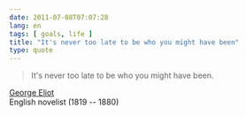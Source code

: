 ```yaml
---
date: 2011-07-08T07:07:28
lang: en
tags: [ goals, life ]
title: "It's never too late to be who you might have been"
type: quote
---
```


> It's never too late to be who you might have been.

[George Eliot](http://www.quotationspage.com/quote/31649.html)\
English novelist (1819 -- 1880)

